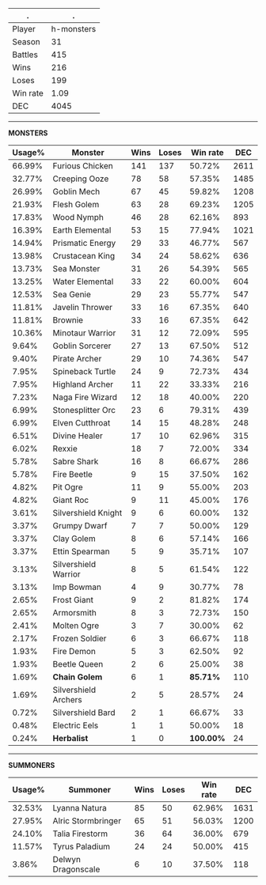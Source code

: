 .|.
|-|-
Player|h-monsters
Season|31
Battles|415
Wins|216
Loses|199
Win rate|1.09
DEC|4045

---
**MONSTERS**

Usage%|Monster|Wins|Loses|Win rate|DEC|
-|-|-|-|-|-|
66.99%|Furious Chicken|141|137|50.72%|2611|
32.77%|Creeping Ooze|78|58|57.35%|1485|
26.99%|Goblin Mech|67|45|59.82%|1208|
21.93%|Flesh Golem|63|28|69.23%|1205|
17.83%|Wood Nymph|46|28|62.16%|893|
16.39%|Earth Elemental|53|15|77.94%|1021|
14.94%|Prismatic Energy|29|33|46.77%|567|
13.98%|Crustacean King|34|24|58.62%|636|
13.73%|Sea Monster|31|26|54.39%|565|
13.25%|Water Elemental|33|22|60.00%|604|
12.53%|Sea Genie|29|23|55.77%|547|
11.81%|Javelin Thrower|33|16|67.35%|640|
11.81%|Brownie|33|16|67.35%|642|
10.36%|Minotaur Warrior|31|12|72.09%|595|
9.64%|Goblin Sorcerer|27|13|67.50%|512|
9.40%|Pirate Archer|29|10|74.36%|547|
7.95%|Spineback Turtle|24|9|72.73%|434|
7.95%|Highland Archer|11|22|33.33%|216|
7.23%|Naga Fire Wizard|12|18|40.00%|220|
6.99%|Stonesplitter Orc|23|6|79.31%|439|
6.99%|Elven Cutthroat|14|15|48.28%|248|
6.51%|Divine Healer|17|10|62.96%|315|
6.02%|Rexxie|18|7|72.00%|334|
5.78%|Sabre Shark|16|8|66.67%|286|
5.78%|Fire Beetle|9|15|37.50%|162|
4.82%|Pit Ogre|11|9|55.00%|203|
4.82%|Giant Roc|9|11|45.00%|176|
3.61%|Silvershield Knight|9|6|60.00%|132|
3.37%|Grumpy Dwarf|7|7|50.00%|129|
3.37%|Clay Golem|8|6|57.14%|166|
3.37%|Ettin Spearman|5|9|35.71%|107|
3.13%|Silvershield Warrior|8|5|61.54%|122|
3.13%|Imp Bowman|4|9|30.77%|78|
2.65%|Frost Giant|9|2|81.82%|174|
2.65%|Armorsmith|8|3|72.73%|150|
2.41%|Molten Ogre|3|7|30.00%|62|
2.17%|Frozen Soldier|6|3|66.67%|118|
1.93%|Fire Demon|5|3|62.50%|92|
1.93%|Beetle Queen|2|6|25.00%|38|
1.69%|**Chain Golem**|6|1|**85.71%**|110|
1.69%|Silvershield Archers|2|5|28.57%|24|
0.72%|Silvershield Bard|2|1|66.67%|33|
0.48%|Electric Eels|1|1|50.00%|18|
0.24%|**Herbalist**|1|0|**100.00%**|24|

---
**SUMMONERS**

Usage%|Summoner|Wins|Loses|Win rate|DEC|
-|-|-|-|-|-|
32.53%|Lyanna Natura|85|50|62.96%|1631|
27.95%|Alric Stormbringer|65|51|56.03%|1200|
24.10%|Talia Firestorm|36|64|36.00%|679|
11.57%|Tyrus Paladium|24|24|50.00%|415|
3.86%|Delwyn Dragonscale|6|10|37.50%|118|
